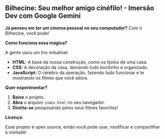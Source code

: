 ## Bilhecine: Seu melhor amigo cinéfilo! - Imersão Dev com Google Gemini

**Já pensou em ter um cinema pessoal no seu computador?** Com o Bilhecine, você pode! 

**Como funciona essa mágica?**

A gente usou um trio imbatível:

* **HTML:** A base da nossa construção, como os tijolos de uma casa.
* **CSS:** A decoração da casa, deixando tudo bonitinho e organizado.
* **JavaScript:** O cérebro da operação, fazendo tudo funcionar e te mostrando os filmes que você adora.

**Quer experimentar?**

1. **Baixe** o projeto.
2. **Abra** o arquivo `index.html` no seu navegador.
3. **Divirta-se** pesquisando pelos seus filmes favoritos!


**Licença:**

Esse projeto é open source, então você pode usar, modificar e compartilhar à vontade!
